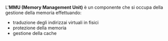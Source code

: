 L'**MMU (Memory Management Unit)** è un componente che si occupa della gestione della memoria effettuando:

* traduzione degli indirizzai virtuali in fisici
* protezione della memoria
* gestione della cache
  